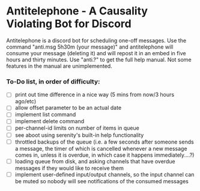 # Antitelephone - A Causality Violating Bot for Discord

Antitelephone is a discord bot for scheduling one-off messages. Use the command "anti.msg 5h30m (your message)" and antitelephone will consume your message (deleting it) and will repost it in an embed in five hours and thirty minutes. Use "anti.?" to get the full help manual. Not some features in the manual are unimplemented.

### To-Do list, in order of difficulty:

- [ ] print out time difference in a nice way (5 mins from now/3 hours ago/etc)
- [ ] allow offset parameter to be an actual date
- [ ] implement list command
- [ ] implement delete command
- [ ] per-channel-id limits on number of items in queue
- [ ] see aboot using serenity's built-in help functionality
- [ ] throttled backups of the queue (i.e. a few seconds after someone sends a message, the timer of which is cancelled whenever a new message comes in, unless it is overdue, in which case it happens immediately....?)
- [ ] loading queue from disk, and asking channels that have overdue messages if they would like to receive them
- [ ] implement user-defined input/output channels, so the input channel can be muted so nobody will see notifications of the consumed messages
